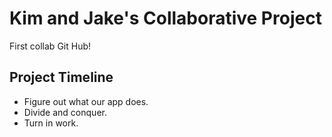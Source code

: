 # Kim and Jake's Collaborative Project

First collab Git Hub!

## Project Timeline
- Figure out what our app does.
- Divide and conquer.
- Turn in work.

